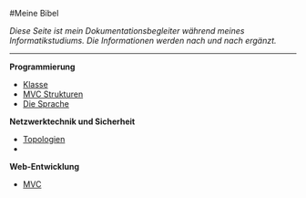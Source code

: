 #Meine Bibel

*Diese Seite ist mein Dokumentationsbegleiter während meines Informatikstudiums. Die Informationen werden nach und nach ergänzt.*

---


**Programmierung**  
- [Klasse](https://document.eduardanderegg.ch/Programmierung/Klasse/index.html)  
- [MVC Strukturen](https://document.eduardanderegg.ch/Programmierung/MVC/index.html)  
- [Die Sprache](https://document.eduardanderegg.ch/Programmierung/DieSprache/index.html)  

**Netzwerktechnik und Sicherheit**  
- [Topologien](https://document.eduardanderegg.ch/Netzwerk/Topologien/Klasse/index.html)  
- 

**Web-Entwicklung**  
- [MVC](https://document.eduardanderegg.ch/Server/MVC/index.html) 